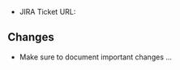 <!-- Please fill out as much as you can. Feel free to remove all irrelevant bits -->

- JIRA Ticket URL:

## Changes
- Make sure to document important changes ...
